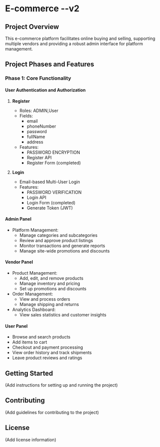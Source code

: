 # E-commerce --v2

## Project Overview

This e-commerce platform facilitates online buying and selling, supporting multiple vendors and providing a robust admin interface for platform management.

## Project Phases and Features

### Phase 1: Core Functionality

#### User Authentication and Authorization

1. **Register**
   - Roles: ADMIN,User
   - Fields:
     - email
     - phoneNumber
     - password
     - fullName
     - address
   - Features:
     - PASSWORD ENCRYPTION
     - Register API
     - Register Form (completed)

2. **Login**
   - Email-based Multi-User Login
   - Features:
     - PASSWORD VERIFICATION
     - Login API
     - Login Form (completed)
     - Generate Token (JWT)

#### Admin Panel
- Platform Management:
  - Manage categories and subcategories
  - Review and approve product listings
  - Monitor transactions and generate reports
  - Manage site-wide promotions and discounts

#### Vendor Panel

- Product Management:
  - Add, edit, and remove products
  - Manage inventory and pricing
  - Set up promotions and discounts
- Order Management:
  - View and process orders
  - Manage shipping and returns
- Analytics Dashboard:
  - View sales statistics and customer insights

#### User Panel

- Browse and search products
- Add items to cart
- Checkout and payment processing
- View order history and track shipments
- Leave product reviews and ratings

## Getting Started
(Add instructions for setting up and running the project)

## Contributing

(Add guidelines for contributing to the project)

## License

(Add license information)